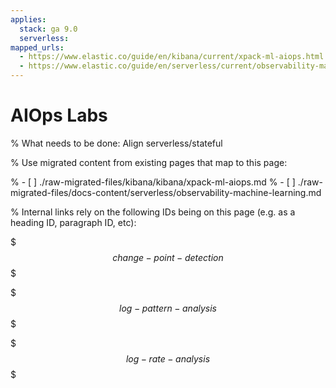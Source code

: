 ```yaml
---
applies:
  stack: ga 9.0
  serverless:
mapped_urls:
  - https://www.elastic.co/guide/en/kibana/current/xpack-ml-aiops.html
  - https://www.elastic.co/guide/en/serverless/current/observability-machine-learning.html
---
```


# AIOps Labs

% What needs to be done: Align serverless/stateful

% Use migrated content from existing pages that map to this page:

% - [ ] ./raw-migrated-files/kibana/kibana/xpack-ml-aiops.md
% - [ ] ./raw-migrated-files/docs-content/serverless/observability-machine-learning.md

% Internal links rely on the following IDs being on this page (e.g. as a heading ID, paragraph ID, etc):

$$$change-point-detection$$$

$$$log-pattern-analysis$$$

$$$log-rate-analysis$$$